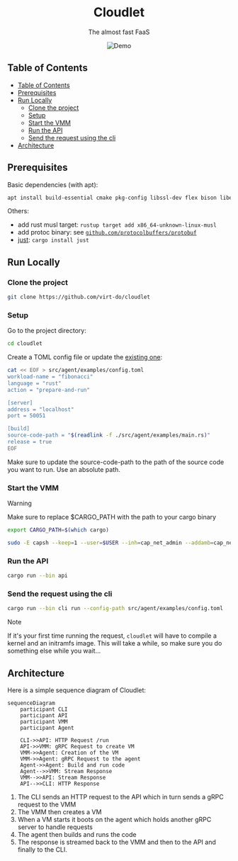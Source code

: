 <div style="text-align:center">
    <h1> Cloudlet</h1>
    <p>The almost fast FaaS</p>
    <img src="./assets/demo.gif" alt="Demo" />
</div>

## Table of Contents

- [Table of Contents](#table-of-contents)
- [Prerequisites](#prerequisites)
- [Run Locally](#run-locally)
  - [Clone the project](#clone-the-project)
  - [Setup](#setup)
  - [Start the VMM](#start-the-vmm)
  - [Run the API](#run-the-api)
  - [Send the request using the cli](#send-the-request-using-the-cli)
- [Architecture](#architecture)

## Prerequisites

Basic dependencies (with apt):

```bash
apt install build-essential cmake pkg-config libssl-dev flex bison libelf-dev
```

Others:

- add rust musl target: `rustup target add x86_64-unknown-linux-musl`
- add protoc binary: see [`github.com/protocolbuffers/protobuf`](https://github.com/protocolbuffers/protobuf)
- [just](https://github.com/casey/just): `cargo install just`

## Run Locally

### Clone the project

```bash
git clone https://github.com/virt-do/cloudlet
```

### Setup

Go to the project directory:

```bash
cd cloudlet
```

Create a TOML config file or update the [existing one](./src/agent/examples/config.toml):

```bash
cat << EOF > src/agent/examples/config.toml
workload-name = "fibonacci"
language = "rust"
action = "prepare-and-run"

[server]
address = "localhost"
port = 50051

[build]
source-code-path = "$(readlink -f ./src/agent/examples/main.rs)"
release = true
EOF
```

Make sure to update the source-code-path to the path of the source code you want to run.
Use an absolute path.

### Start the VMM

> [!WARNING]
> Make sure to replace $CARGO_PATH with the path to your cargo binary
> 
> ```bash
> export CARGO_PATH=$(which cargo)
> ```

```bash
sudo -E capsh --keep=1 --user=$USER --inh=cap_net_admin --addamb=cap_net_admin -- -c  'RUST_BACKTRACE=1 '$CARGO_PATH' run --bin vmm -- grpc'
```

### Run the API

```bash
cargo run --bin api
```

### Send the request using the cli 

```bash
cargo run --bin cli run --config-path src/agent/examples/config.toml
```

> [!NOTE]
> If it's your first time running the request, `cloudlet` will have to compile a kernel and an initramfs image.
> This will take a while, so make sure you do something else while you wait...

## Architecture

Here is a simple sequence diagram of Cloudlet:

```mermaid
sequenceDiagram
    participant CLI
    participant API
    participant VMM
    participant Agent

    CLI->>API: HTTP Request /run
    API->>VMM: gRPC Request to create VM
    VMM->>Agent: Creation of the VM
    VMM->>Agent: gRPC Request to the agent
    Agent->>Agent: Build and run code
    Agent-->>VMM: Stream Response
    VMM-->>API: Stream Response
    API-->>CLI: HTTP Response
```

1. The CLI sends an HTTP request to the API which in turn sends a gRPC request to the VMM
2. The VMM then creates a VM
3. When a VM starts it boots on the agent which holds another gRPC server to handle requests
4. The agent then builds and runs the code
5. The response is streamed back to the VMM and then to the API and finally to the CLI.
